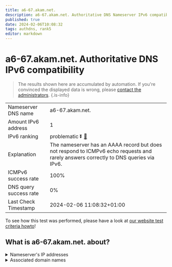 ```yaml
---
title: a6-67.akam.net.
description: a6-67.akam.net. Authoritative DNS Nameserver IPv6 compatibility
published: true
date: 2024-02-06T10:08:32
tags: authdns, rank5
editor: markdown
---
```


# a6-67.akam.net. Authoritative DNS IPv6 compatibility

> The results shown here are accumulated by automation. If you're convinced the displayed data is wrong, please [contact the administrators](/howto/chat). 
{.is-info}




|   |   |
| - | - |
| Nameserver DNS name | a6-67.akam.net.
| Amount IPv6 address | 1
| IPv6 ranking | problematic :arrow_double_down: [🔗](/howto/ranking) |
| Explanation | The nameserver has an AAAA record but does not respond to ICMPv6 echo requests and rarely answers correctly to DNS queries via IPv6. |
| ICMPv6 success rate | 100%|
| DNS query success rate | 0% |
| Last Check Timestamp | 2024-02-06 11:08:32+01:00 |

To see how this test was performed, please have a look at [our website test criteria howto](/howto/testcriteria/authdns)!


## What is a6-67.akam.net. about?




<details>
<summary>Nameserver's IP addresses</summary>

2600:1401:1::43

</details>



<details>
<summary>Associated domain names</summary>

www.peacocktv.com

</details>
